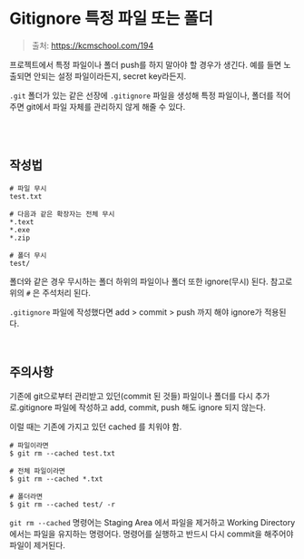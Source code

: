 # Gitignore 특정 파일 또는 폴더

> 출처: https://kcmschool.com/194

프로젝트에서 특정 파일이나 폴더 push를 하지 말아야 할 경우가 생긴다. 예를 들면 노출되면 안되는 설정 파일이라든지, secret key라든지.

`.git` 폴더가 있는 같은 선장에 `.gitignore` 파일을 생성해 특정 파일이나, 폴더를 적어주면 git에서 파일 자체를 관리하지 않게 해줄 수 있다.

<br/>

<br/>

## 작성법

```
# 파일 무시
test.txt

# 다음과 같은 확장자는 전체 무시
*.text
*.exe
*.zip

# 폴더 무시
test/
```

폴더와 같은 경우 무시하는 폴더 하위의 파일이나 폴더 또한 ignore(무시) 된다. 참고로 위의 `#` 은 주석처리 된다.

`.gitignore` 파일에 작성했다면 add > commit > push 까지 해야 ignore가 적용된다.

<br/>

## 주의사항

기존에 git으로부터 관리받고 있던(commit 된 것들) 파일이나 폴더를 다시 추가로.gitignore 파일에 작성하고 add, commit, push 해도 ignore 되지 않는다.

 이럴 때는 기존에 가지고 있던 cached 를 치워야 함.

```shell
# 파일이라면
$ git rm --cached test.txt

# 전체 파일이라면
$ git rm --cached *.txt

# 폴더라면
$ git rm --cached test/ -r
```

`git rm --cached` 명령어는 Staging Area 에서 파일을 제거하고 Working Directory 에서는 파일을 유지하는 명령어다. 명령어를 실행하고 반드시 다시 commit을 해주어야 파일이 제거된다.
